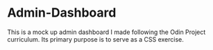 # Admin-Dashboard

This is a mock up admin dashboard I made following the Odin Project curriculum. Its primary purpose is to serve as a CSS exercise.
